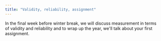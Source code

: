 ```yaml
---
title: "Validity, reliability, assignment"
---
```


In the final week before winter break, we will discuss measurement in terms of validity and reliability and to wrap up the year, we'll talk about your first assignment.
